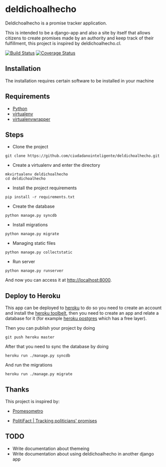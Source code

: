 deldichoalhecho
===============

Deldichoalhecho is a promise tracker application.

This is intended to be a django-app and also a site by itself that allows citizens to create promises made by an authority and keep track of their fulfillment, this project is inspired by deldichoalhecho.cl.

[![Build Status](https://travis-ci.org/ciudadanointeligente/check-it.svg?branch=master)](https://travis-ci.org/ciudadanointeligente/check-it)
[![Coverage Status](https://coveralls.io/repos/ciudadanointeligente/check-it/badge.png?branch=master)](https://coveralls.io/r/ciudadanointeligente/check-it?branch=master)

## Installation

The installation requires certain software to be installed in your machine

## Requirements

- [Python](https://www.python.org/)
- [virtualenv](https://pypi.python.org/pypi/virtualenv)
- [virtualenvwrapper](https://pypi.python.org/pypi/virtualenvwrapper)

## Steps

* Clone the project

```
git clone https://github.com/ciudadanointeligente/deldichoalhecho.git
```

* Create a virtualenv and enter the directory

```
mkvirtualenv deldichoalhecho
cd deldichoalhecho
```

* Install the project requirements

```
pip install -r requirements.txt
```

* Create the database

```
python manage.py syncdb
```

* Install migrations

```
python manage.py migrate
```

* Managing static files

```
python manage.py collectstatic
```

* Run server

```
python manage.py runserver
```

And now you can access it at [http://localhost:8000](http://localhost:8000).

## Deploy to Heroku

This app can be deployed to [heroku](http://heroku.com) to do so you need to create an account and install the [heroku toolbelt](https://toolbelt.heroku.com/), then you need to create an app and relate a database for it (for example [heroku postgres](https://postgres.heroku.com) which has a free layer).

Then you can publish your project by doing

```
git push heroku master
```

After that you need to sync the database by doing


```
heroku run ./manage.py syncdb
```

And run the migrations


```
heroku run ./manage.py migrate
```

## Thanks

This project is inspired by:

* [Promesometro](http://promesometro.pe/)

* [PolitiFact | Tracking politicians' promises](http://www.politifact.com/truth-o-meter/promises/)

## TODO

* Write documentation about themeing
* Write documentation about using deldichoalhecho in another django app

